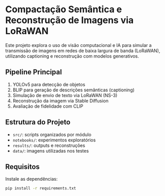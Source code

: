 # Compactação Semântica e Reconstrução de Imagens via LoRaWAN

Este projeto explora o uso de visão computacional e IA para simular a transmissão de imagens em redes de baixa largura de banda (LoRaWAN), utilizando captioning e reconstrução com modelos generativos.

## Pipeline Principal
1. YOLOv5 para detecção de objetos
2. BLIP para geração de descrições semânticas (captioning)
3. Simulação de envio de texto via LoRaWAN (NS-3)
4. Reconstrução da imagem via Stable Diffusion
5. Avaliação de fidelidade com CLIP

## Estrutura do Projeto
- `src/`: scripts organizados por módulo
- `notebooks/`: experimentos exploratórios
- `results/`: outputs e reconstruções
- `data/`: imagens utilizadas nos testes

## Requisitos
Instale as dependências:
```bash
pip install -r requirements.txt